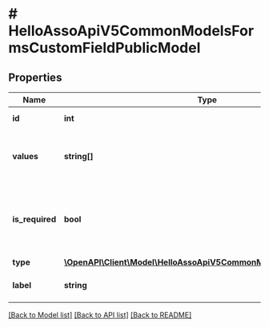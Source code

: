 # # HelloAssoApiV5CommonModelsFormsCustomFieldPublicModel

## Properties

Name | Type | Description | Notes
------------ | ------------- | ------------- | -------------
**id** | **int** | Id of the customField | [optional] [readonly]
**values** | **string[]** | The list of possible values if type is a CHOICE_LIST | [optional] [readonly]
**is_required** | **bool** | True if the custom field must be filled by the user before validating a cart | [optional] [readonly]
**type** | [**\OpenAPI\Client\Model\HelloAssoApiV5CommonModelsEnumsFieldType**](HelloAssoApiV5CommonModelsEnumsFieldType.md) |  | [optional]
**label** | **string** | The label to be displayed to the user | [optional] [readonly]

[[Back to Model list]](../../README.md#models) [[Back to API list]](../../README.md#endpoints) [[Back to README]](../../README.md)
